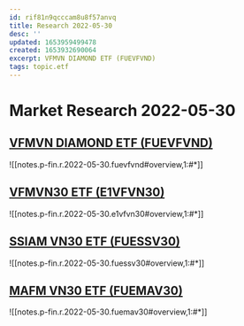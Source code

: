 ```yaml
---
id: rif81n9qcccam8u8f57anvq
title: Research 2022-05-30
desc: ''
updated: 1653959499478
created: 1653932690064
excerpt: VFMVN DIAMOND ETF (FUEVFVND)
tags: topic.etf
---
```

# Market Research 2022-05-30

## [VFMVN DIAMOND ETF (FUEVFVND)](https://dragoncapital.com.vn/en/vfmvn-diamond-etf-fund-fuevfdmd/overview/)

![[notes.p-fin.r.2022-05-30.fuevfvnd#overview,1:#*]]

## [VFMVN30 ETF (E1VFVN30)](https://dragoncapital.com.vn/en/etf-vfmvn30-fund-e1vfvn30/etf-overview/)

![[notes.p-fin.r.2022-05-30.e1vfvn30#overview,1:#*]]

## [SSIAM VN30 ETF (FUESSV30)](https://www.ssi.com.vn/en/ssiam/fund-information-ssiam-vn30)

![[notes.p-fin.r.2022-05-30.fuessv30#overview,1:#*]]

## [MAFM VN30 ETF (FUEMAV30)](https://www.masvn.com/en/cate/general-information-1561)

![[notes.p-fin.r.2022-05-30.fuemav30#overview,1:#*]]